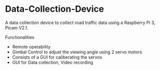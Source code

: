 # Data-Collection-Device
A data collection device to collect road traffic data using a Raspberry Pi 3, Picam V2.1.

Functionalities

* Remote operability
* Gimbal Control to adjust the viewing angle using 2 servo motors
* Consists of a GUI for caliberating the servos
* GUI for Data collection, Video recording
